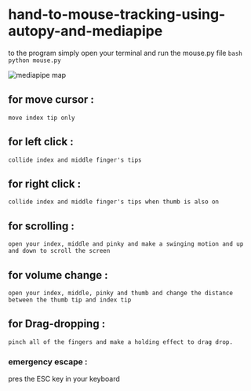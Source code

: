 # hand-to-mouse-tracking-using-autopy-and-mediapipe

to the program simply open your terminal and run the mouse.py file 
```bash python mouse.py ``` 


![mediapipe map](https://user-images.githubusercontent.com/70411813/124967141-fc814080-e01b-11eb-8cc3-18da30cff65e.png)


## for move cursor :
    move index tip only
## for left click :
    collide index and middle finger's tips 
## for right click :
    collide index and middle finger's tips when thumb is also on
## for scrolling :
    open your index, middle and pinky and make a swinging motion and up and down to scroll the screen
## for volume change :
    open your index, middle, pinky and thumb and change the distance between the thumb tip and index tip
## for Drag-dropping :
    pinch all of the fingers and make a holding effect to drag drop.
  


### emergency escape : 
  pres the ESC key in your keyboard 